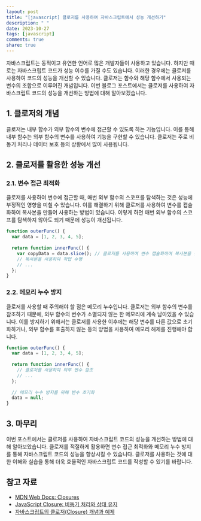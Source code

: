 ```yaml
---
layout: post
title: "[javascript] 클로저를 사용하여 자바스크립트에서 성능 개선하기"
description: " "
date: 2023-10-27
tags: [javascript]
comments: true
share: true
---
```


자바스크립트는 동적이고 유연한 언어로 많은 개발자들이 사용하고 있습니다. 하지만 때로는 자바스크립트 코드가 성능 이슈를 가질 수도 있습니다. 이러한 경우에는 클로저를 사용하여 코드의 성능을 개선할 수 있습니다. 클로저는 함수와 해당 함수에서 사용되는 변수의 조합으로 이루어진 개념입니다. 이번 블로그 포스트에서는 클로저를 사용하여 자바스크립트 코드의 성능을 개선하는 방법에 대해 알아보겠습니다.

## 1. 클로저의 개념

클로저는 내부 함수가 외부 함수의 변수에 접근할 수 있도록 하는 기능입니다. 이를 통해 내부 함수는 외부 함수의 변수를 사용하여 기능을 구현할 수 있습니다. 클로저는 주로 비동기 처리나 데이터 보호 등의 상황에서 많이 사용됩니다.

## 2. 클로저를 활용한 성능 개선

### 2.1. 변수 접근 최적화

클로저를 사용하여 변수에 접근할 때, 매번 외부 함수의 스코프를 탐색하는 것은 성능에 부정적인 영향을 미칠 수 있습니다. 이를 해결하기 위해 클로저를 사용하여 변수를 캡슐화하여 복사본을 만들어 사용하는 방법이 있습니다. 이렇게 하면 매번 외부 함수의 스코프를 탐색하지 않아도 되기 때문에 성능이 개선됩니다.

```javascript
function outerFunc() {
  var data = [1, 2, 3, 4, 5];
  
  return function innerFunc() {
    var copyData = data.slice(); // 클로저를 사용하여 변수 캡슐화하여 복사본을 만듦
    // 복사본을 사용하여 작업 수행
    // ...
  };
}
```

### 2.2. 메모리 누수 방지

클로저를 사용할 때 주의해야 할 점은 메모리 누수입니다. 클로저는 외부 함수의 변수를 참조하기 때문에, 외부 함수의 변수가 소멸되지 않는 한 메모리에 계속 남아있을 수 있습니다. 이를 방지하기 위해서는 클로저를 사용한 이후에는 해당 변수를 다른 값으로 초기화하거나, 외부 함수를 호출하지 않는 등의 방법을 사용하여 메모리 해제를 진행해야 합니다.

```javascript
function outerFunc() {
  var data = [1, 2, 3, 4, 5];
  
  return function innerFunc() {
    // 클로저를 사용하여 외부 변수 참조
    // ...
  };
  
  // 메모리 누수 방지를 위해 변수 초기화
  data = null;
}
```

## 3. 마무리

이번 포스트에서는 클로저를 사용하여 자바스크립트 코드의 성능을 개선하는 방법에 대해 알아보았습니다. 클로저를 적절하게 활용하면 변수 접근 최적화와 메모리 누수 방지를 통해 자바스크립트 코드의 성능을 향상시킬 수 있습니다. 클로저를 사용하는 것에 대한 이해와 실습을 통해 더욱 효율적인 자바스크립트 코드를 작성할 수 있기를 바랍니다.

## 참고 자료
- [MDN Web Docs: Closures](https://developer.mozilla.org/ko/docs/Web/JavaScript/Closures)
- [JavaScript Closure: 비동기 처리와 상태 유지](https://poiemaweb.com/js-closure)
- [자바스크립트의 클로저(Closure) 개념과 예제](https://webclub.tistory.com/4)